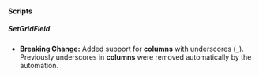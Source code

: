 #### Scripts

##### SetGridField
- **Breaking Change:** Added support for **columns** with underscores (`_`). Previously underscores in **columns** were removed automatically by the automation.